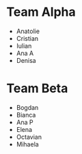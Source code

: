 # Team Alpha

- Anatolie
- Cristian
- Iulian
- Ana A
- Denisa

# Team Beta

- Bogdan
- Bianca
- Ana P
- Elena
- Octavian
- Mihaela